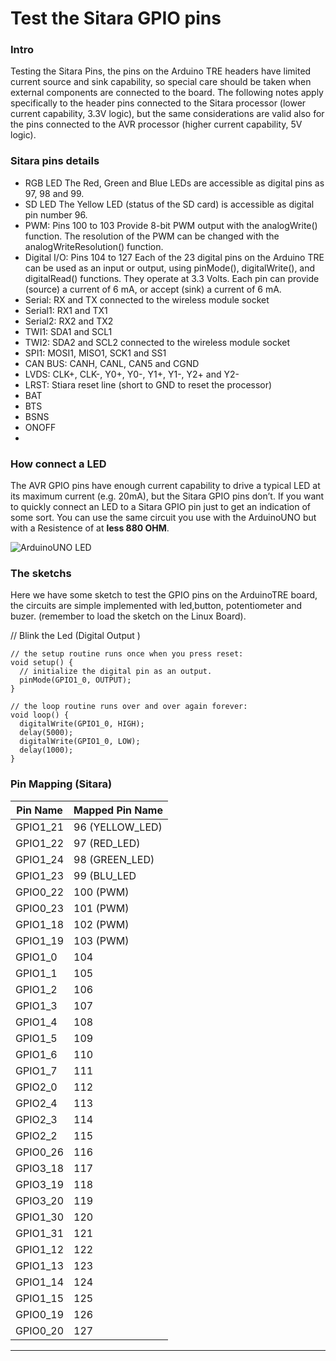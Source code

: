 Test the Sitara GPIO pins 
=========================

### Intro 
Testing the Sitara Pins, the pins on the Arduino TRE headers have limited current source and sink capability, so special 
care should be taken when external components are connected to the board. The following notes apply specifically to the header pins connected to the Sitara processor (lower current capability, 3.3V logic), but the same considerations are valid also for the pins connected to the AVR processor (higher current capability, 5V logic). 

### Sitara pins details

+ RGB LED The Red, Green and Blue LEDs are accessible as digital pins as 97, 98 and 99.
+ SD LED The Yellow LED (status of the SD card) is accessible as digital pin number 96.
+ PWM: Pins 100 to 103 Provide 8-bit PWM output with the analogWrite() function. The resolution of the PWM can
be changed with the analogWriteResolution() function.
+ Digital I/O: Pins 104 to 127 Each of the 23 digital pins on the Arduino TRE can be used as an input or output, using
pinMode(), digitalWrite(), and digitalRead() functions. They operate at 3.3 Volts. Each pin can provide (source) a current of 6 mA, or accept (sink) a current of 6 mA.
+ Serial: RX and TX connected to the wireless module socket
+ Serial1: RX1 and TX1
+ Serial2: RX2 and TX2
+ TWI1: SDA1 and SCL1
+ TWI2: SDA2 and SCL2 connected to the wireless module socket
+ SPI1: MOSI1, MISO1, SCK1 and SS1
+ CAN BUS: CANH, CANL, CAN5 and CGND
+ LVDS: CLK+, CLK-, Y0+, Y0-, Y1+, Y1-, Y2+ and Y2-
+ LRST: Stiara reset line (short to GND to reset the processor)
+ BAT
+ BTS
+ BSNS
+ ONOFF
+ 

### How connect a LED 
The AVR GPIO pins have enough current capability to drive a typical LED at its maximum current (e.g. 20mA), but the Sitara GPIO pins don’t. If you want to quickly connect an LED to a Sitara GPIO pin just to get an indication of some sort. You can use the same circuit you use with the ArduinoUNO but with a Resistence of at **less 880 OHM**.  

![ArduinoUNO LED][1]


### The sketchs 
Here we have some sketch to test the GPIO pins on the ArduinoTRE board, the circuits are simple implemented with led,button, potentiometer and buzer. (remember to load the sketch on the Linux Board). 

// Blink the Led (Digital Output )
    
    // the setup routine runs once when you press reset:
    void setup() {
      // initialize the digital pin as an output.
      pinMode(GPIO1_0, OUTPUT);
    }
    
    // the loop routine runs over and over again forever:
    void loop() {
      digitalWrite(GPIO1_0, HIGH);
      delay(5000);
      digitalWrite(GPIO1_0, LOW);
      delay(1000);               
    }


### Pin Mapping (Sitara)

| Pin Name    | Mapped Pin Name  |
|-------------|------------------|
| GPIO1\_21   |  96 (YELLOW\_LED)|
| GPIO1\_22   |  97 (RED\_LED)   |
| GPIO1\_24   |  98 (GREEN\_LED) |
| GPIO1\_23   |  99 (BLU\_LED    |
| GPIO0\_22   |  100 (PWM)       | 
| GPIO0\_23   |  101 (PWM)       |
| GPIO1\_18   |  102 (PWM)       |
| GPIO1\_19   |  103 (PWM)       |
| GPIO1\_0    |  104             |   
| GPIO1\_1    |  105             |         
| GPIO1\_2    |  106             |                     
| GPIO1\_3    |  107             |                  
| GPIO1\_4    |  108             |                
| GPIO1\_5    |  109             |            
| GPIO1\_6    |  110             |  
| GPIO1\_7    |  111             |    
| GPIO2\_0    |  112             |   
| GPIO2\_4    |  113             |    
| GPIO2\_3    |  114             |     
| GPIO2\_2    |  115             |  
| GPIO0\_26   |  116             |  
| GPIO3\_18   |  117             |
| GPIO3\_19   |  118             |   
| GPIO3\_20   |  119             | 
| GPIO1\_30   |  120             |  
| GPIO1\_31   |  121             |   
| GPIO1\_12   |  122             |
| GPIO1\_13   |  123             |
| GPIO1\_14   |  124             |        
| GPIO1\_15   |  125             |       
| GPIO0\_19   |  126             |
| GPIO0\_20   |  127             |
----------------------------------

[1]: http://arduino.cc/en/uploads/Tutorial/ExampleCircuit_bb.png
